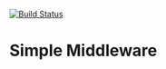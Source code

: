 [![Build Status](https://travis-ci.org/gacek85/simple-middleware.svg?branch=develop)](https://travis-ci.org/gacek85/simple-middleware)

# Simple Middleware
